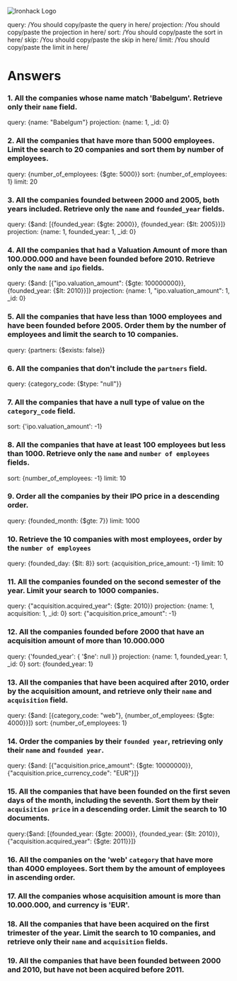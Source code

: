 ![Ironhack Logo](https://i.imgur.com/1QgrNNw.png)

query: /You should copy/paste the query in here/
projection: /You should copy/paste the projection in here/
sort: /You should copy/paste the sort in here/
skip: /You should copy/paste the skip in here/
limit: /You should copy/paste the limit in here/

# Answers

### 1. All the companies whose name match 'Babelgum'. Retrieve only their `name` field.

<!-- Your Code Goes Here -->
query: {name: "Babelgum"}
projection: {name: 1, _id: 0}

### 2. All the companies that have more than 5000 employees. Limit the search to 20 companies and sort them by **number of employees**.

<!-- Your Code Goes Here -->
query: {number_of_employees: {$gte: 5000}}
sort: {number_of_employees: 1}
limit: 20

### 3. All the companies founded between 2000 and 2005, both years included. Retrieve only the `name` and `founded_year` fields.

<!-- Your Code Goes Here -->
query: {$and: [{founded_year: {$gte: 2000}}, {founded_year: {$lt: 2005}}]}
projection: {name: 1, founded_year: 1, _id: 0}

### 4. All the companies that had a Valuation Amount of more than 100.000.000 and have been founded before 2010. Retrieve only the `name` and `ipo` fields.

<!-- Your Code Goes Here -->
query: {$and: [{"ipo.valuation_amount": {$gte: 100000000}}, {founded_year: {$lt: 2010}}]} 
projection: {name: 1, "ipo.valuation_amount": 1, _id: 0}

### 5. All the companies that have less than 1000 employees and have been founded before 2005. Order them by the number of employees and limit the search to 10 companies.

<!-- Your Code Goes Here -->
query: {partners: {$exists: false}}


### 6. All the companies that don't include the `partners` field.

<!-- Your Code Goes Here -->
query: {category_code: {$type: "null"}}

### 7. All the companies that have a null type of value on the `category_code` field.

<!-- Your Code Goes Here -->
sort: {'ipo.valuation_amount': -1}

### 8. All the companies that have at least 100 employees but less than 1000. Retrieve only the `name` and `number of employees` fields.

<!-- Your Code Goes Here -->
sort: {number_of_employees: -1}
limit: 10

### 9. Order all the companies by their IPO price in a descending order.

<!-- Your Code Goes Here -->
query: {founded_month: {$gte: 7}}
limit: 1000

### 10. Retrieve the 10 companies with most employees, order by the `number of employees`

<!-- Your Code Goes Here -->
query: {founded_day: {$lt: 8}}
sort: {acquisition_price_amount: -1}
limit: 10

### 11. All the companies founded on the second semester of the year. Limit your search to 1000 companies.

<!-- Your Code Goes Here -->
query: {"acquisition.acquired_year": {$gte: 2010}}
projection: {name: 1, acquisition: 1, _id: 0}
sort: {"acquisition.price_amount": -1}

### 12. All the companies founded before 2000 that have an acquisition amount of more than 10.000.000

<!-- Your Code Goes Here -->
query: {'founded_year': { '$ne': null }}
projection: {name: 1, founded_year: 1, _id: 0}
sort: {founded_year: 1}

### 13. All the companies that have been acquired after 2010, order by the acquisition amount, and retrieve only their `name` and `acquisition` field.

<!-- Your Code Goes Here -->
query: {$and: [{category_code: "web"}, {number_of_employees: {$gte: 4000}}]}
sort: {number_of_employees: 1}

### 14. Order the companies by their `founded year`, retrieving only their `name` and `founded year`.

<!-- Your Code Goes Here -->
query: {$and: [{"acquisition.price_amount": {$gte: 10000000}}, {"acquisition.price_currency_code": "EUR"}]}

### 15. All the companies that have been founded on the first seven days of the month, including the seventh. Sort them by their `acquisition price` in a descending order. Limit the search to 10 documents.

<!-- Your Code Goes Here -->
query:{$and: [{founded_year: {$gte: 2000}}, {founded_year: {$lt: 2010}}, {"acquisition.acquired_year": {$gte: 2011}}]}

### 16. All the companies on the 'web' `category` that have more than 4000 employees. Sort them by the amount of employees in ascending order.

<!-- Your Code Goes Here -->

### 17. All the companies whose acquisition amount is more than 10.000.000, and currency is 'EUR'.

<!-- Your Code Goes Here -->

### 18. All the companies that have been acquired on the first trimester of the year. Limit the search to 10 companies, and retrieve only their `name` and `acquisition` fields.

<!-- Your Code Goes Here -->

### 19. All the companies that have been founded between 2000 and 2010, but have not been acquired before 2011.

<!-- Your Code Goes Here -->
